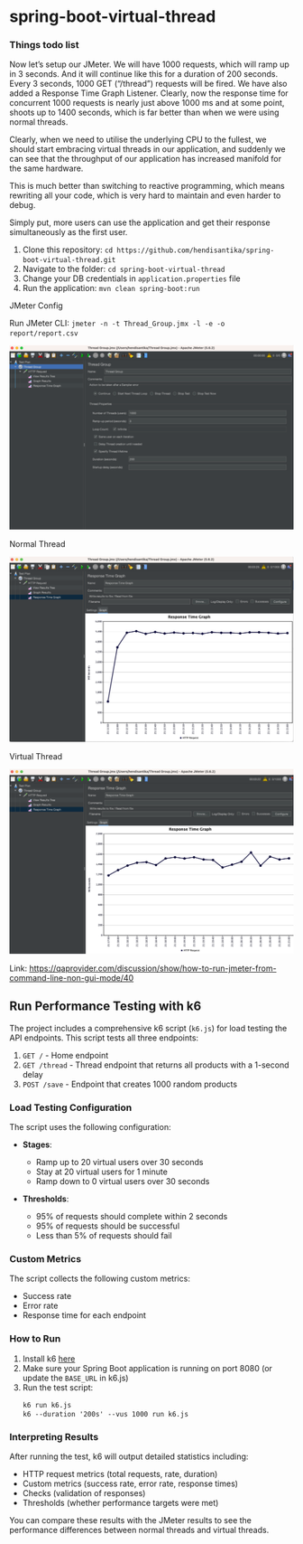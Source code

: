 # spring-boot-virtual-thread

### Things todo list

Now let’s setup our JMeter. We will have 1000 requests, which will ramp up in 3 seconds. And it will continue like this
for a duration of 200 seconds. Every 3 seconds, 1000 GET (“/thread”) requests will be fired. We have also added a
Response Time Graph Listener.
Clearly, now the response time for concurrent 1000 requests is nearly just above 1000 ms and at some point, shoots up to
1400 seconds, which is far better than when we were using normal threads.

Clearly, when we need to utilise the underlying CPU to the fullest, we should start embracing virtual threads in our
application, and suddenly we can see that the throughput of our application has increased manifold for the same
hardware.

This is much better than switching to reactive programming, which means rewriting all your code, which is very hard to
maintain and even harder to debug.

Simply put, more users can use the application and get their response simultaneously as the first user.

1. Clone this repository: `cd https://github.com/hendisantika/spring-boot-virtual-thread.git`
2. Navigate to the folder: `cd spring-boot-virtual-thread`
3. Change your DB credentials in `application.properties` file
4. Run the application: `mvn clean spring-boot:run`

JMeter Config

Run JMeter CLI: `jmeter -n -t Thread_Group.jmx -l -e -o report/report.csv `

![JMeter Config](img/config.png)

Normal Thread

![Normal Thread](img/normal.png "Normal Thread")

Virtual Thread

![Virtual Thread](img/virtual.png "Virtual Thread")

Link: https://qaprovider.com/discussion/show/how-to-run-jmeter-from-command-line-non-gui-mode/40

## Run Performance Testing with k6

The project includes a comprehensive k6 script (`k6.js`) for load testing the API endpoints. This script tests all three
endpoints:

1. `GET /` - Home endpoint
2. `GET /thread` - Thread endpoint that returns all products with a 1-second delay
3. `POST /save` - Endpoint that creates 1000 random products

### Load Testing Configuration

The script uses the following configuration:

- **Stages**:
  - Ramp up to 20 virtual users over 30 seconds
  - Stay at 20 virtual users for 1 minute
  - Ramp down to 0 virtual users over 30 seconds

- **Thresholds**:
  - 95% of requests should complete within 2 seconds
  - 95% of requests should be successful
  - Less than 5% of requests should fail

### Custom Metrics

The script collects the following custom metrics:

- Success rate
- Error rate
- Response time for each endpoint

### How to Run

1. Install k6 [here](https://k6.io/docs/get-started/installation/)
2. Make sure your Spring Boot application is running on port 8080 (or update the `BASE_URL` in k6.js)
3. Run the test script:
   ```
   k6 run k6.js
   k6 --duration '200s' --vus 1000 run k6.js
   ```

### Interpreting Results

After running the test, k6 will output detailed statistics including:

- HTTP request metrics (total requests, rate, duration)
- Custom metrics (success rate, error rate, response times)
- Checks (validation of responses)
- Thresholds (whether performance targets were met)

You can compare these results with the JMeter results to see the performance differences between normal threads and
virtual threads.
